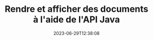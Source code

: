 ---
############################# Static ############################
layout: "landing"
date: 2023-06-29T12:38:08
draft: false

product: "Viewer"
product_tag: "viewer"
platform: "Java"
platform_tag: "java"

############################# Drop-down ############################
supported_platforms:
  items:
    # supported_platforms loop
    - title: ".NET"
      tag: "net"
    # supported_platforms loop
    - title: "Java"
      tag: "java"
    # supported_platforms loop
    - title: "Node.js"
      tag: "nodejs-java" 


############################# Head ############################
head_title: "API Java Document Viewer, rendu PDF Word Excel Image Diagramme HTML"
head_description: "Bibliothèque Document Viewer pour développer des applications Java qui restituent, visualisent et manipulent de manière native des documents multiformats prenant en charge plus de 180 formats de fichiers."

############################# Header ############################
title: "Rendre et afficher des documents<br>à l'aide de l'API Java"
description: "API de visualisation puissante pour restituer plus de 180 formats de documents au format PDF, HTML et Image avec des options de configuration polyvalentes."
words:
  for: "for"

actions:
  main: "Téléchargement gratuit de Maven"
  main_link: "https://releases.groupdocs.com/java/repo/com/groupdocs/groupdocs-viewer/"
  alt: "Licence"
  alt_link: "https://purchase.groupdocs.com/pricing/viewer/java"
  title: "Prêt à commencer?"
  description: "Essayez les fonctionnalités de GroupDocs.Viewer gratuitement ou demandez une licence"

release:
  title: "Version {0} publiée"
  notes: "Nouveautés"
  downloads: "Téléchargements"
  link: "https://releases.groupdocs.com/viewer/java/release-notes/latest/"

code:
  title: "Rendre des fichiers PDF en Java"
  more: "Plus d'exemples"
  more_link: "https://github.com/groupdocs-viewer/GroupDocs.Viewer-for-Java"
  install: |
    <dependencies>
      <dependency>
        <groupId>com.groupdocs</groupId>
        <artifactId>groupdocs-viewer</artifactId>
        <version>{0}</version>
      </dependency>
    </dependencies>

    <repositories>
      <repository>
        <id>repository.groupdocs.com</id>
        <name>GroupDocs Repository</name>
        <url>https://repository.groupdocs.com/repo/</url>
      </repository>
    </repositories>
  content: |
    ```java {style=abap}
    // Instancier la visionneuse 
    try (Viewer viewer = new Viewer("resume.pdf"))
    {
        // Définir les options HTML de sortie  
        HtmlViewOptions viewOptions = 
        HtmlViewOptions.forEmbeddedResources();

        // Rendu PDF en HTML avec des ressources intégrées
        viewer.view(viewOptions);
    }
    ```
############################# Overview ############################
overview:
  enable: true
  title: "GroupDocs.Viewer en un coup d'œil"
  description: "API pour restituer, afficher, convertir des documents, des diapositives, des diagrammes et de nombreux autres types de documents dans les applications Java"
  features:
    # feature loop
    - title: "Visualisez les documents de manière efficace et fiable"
      content: "Avec l'API GroupDocs.Viewer, vous pouvez restituer efficacement des documents de tous les formats pris en charge au format HTML, JPEG, PNG et PDF avec des options flexibles et puissantes tout en préservant l'intégrité du contenu et de la structure du document. GroupDocs.Viewer fonctionne sur les plateformes Windows et Linux."

    # feature loop
    - title: "Les formats de fichiers et de documents les plus courants sont pris en charge"
      content: "Nous prenons en charge le rendu des 180 formats de fichiers et de documents les plus populaires, notamment Word, Excel, PDF, PowerPoint, la famille de formats OpenDocument, les archives, les images raster et vectorielles, les livres électroniques, les langages de programmation et les balises, ainsi que de nombreux autres types de fichiers, y compris les fichiers cryptés. fichiers avec protection par mot de passe."

    # feature loop
    - title: "Sortie personnalisable"
      content: "GroupDocs.Viewer permet non seulement de restituer le document, mais également de contrôler comment exactement, quelles parties du document doivent être rendues ou maintenant, comment elles doivent être rendues, et d'appliquer différentes transformations à la sortie rendue."

    # feature loop
    - title: "Interface utilisateur Web pour le framework Spring"
      content: "Nous fournissons un package d'interface utilisateur open source pour le framework Spring qui peut être ajouté à votre projet en quelques minutes. Le package Viewer.UI contient une interface utilisateur Web basée sur Angular et fournit un ensemble d'API et de fournisseurs de stockage de données utiles."

############################# Platforms ############################
platforms:
  enable: true
  title: "Indépendance de la plateforme"
  description: "GroupDocs.Viewer pour Java prend en charge les systèmes d'exploitation, frameworks et gestionnaires de packages suivants"
  items:
    # platform loop
    - title: "Amazon"
      image: "amazon"
    # platform loop
    - title: "Docker"
      image: "docker"
    # platform loop
    - title: "Azure"
      image: "azure"
    # platform loop
    - title: "Eclipse"
      image: "eclipse"
    # platform loop
    - title: "IntelliJ"
      image: "intellij"
    # platform loop
    - title: "Windows"
      image: "windows"
    # platform loop
    - title: "Linux"
      image: "linux"
    # platform loop
    - title: "Maven"
      image: "maven"


############################# File formats ############################
formats:
  enable: true
  title: "Formats de fichiers pris en charge"
  description: |
    GroupDocs.Viewer pour Java prend en charge les opérations avec les [formats de fichiers](https://docs.groupdocs.com/viewer/java/supported-document-formats/) suivants.
  groups:
    # group loop
    - color: "green"
      content: |
        ### Microsoft Office, OpenDocument et formats texte
        * **Word:** DOC, DOCX, DOCM, DOT, DOTX, DOTM, RTF, TXT
        * **Excel:** XLS, XLSX, XLSM, XLSB, XLTM, XLT, XLTM, XLTX
        * **PowerPoint:** PPT, PPTX, PPS, PPSX, PPSM, POT, POTM, POTX, PPTM        
        * **Project:** MPP, MPT, MPX
        * **Outlook:** MSG, EML, EMLX, PST, OST
        * **OneNote:** ONE
        * **OpenDocument:** ODT, OTT, ODS, ODP, OTP, OTS, ODG
        * **Fixed Page Layout:** PDF, TEX, XPS, OXPS
        * **e-Books:** EPUB, MOBI, DjVu
        * **Delimiter-Separated Values:** CSV, TSV
    # group loop
    - color: "blue"
      content: |
        ### Images, graphiques et diagrammes
        * **Images rastées:** BMP, GIF, JPG, PNG, TIFF, WebP, DNG, DIB, Jpeg2000 family
        * **Windows Icon:** ICO
        * **Scalable Vector Graphics:** SVG, CDR, CMX, IGS, SVGZ        
        * **Adobe Photoshop:** PSD, PSB        
        * **Stereo Lithography (3D Printing):** STL        
        * **Medical Imaging:** DICOM
        * **Plotter Documents:** PLT, HPG
        * **Autodesk Design Web Formats:** DWF, DWG
        * **AutoCAD Drawing:** DWT, IFC, STL, CF2        
      # group loop
    - color: "red"
      content: |
        ### Autre        
        * **la toile:** HTML, MHT, MHTML, XML
        * **Metafile:** WMF, EMF, CGM, EMZ, WMZ
        * **Visio:** VSD, VDX, VSS, VSSX, VSX, VST, VSTX, VTX, VSDX, VDW, VSTM, VSSM, VSDM
        * **Project:** MPP, MPT, MPX
        * **PostScript:** PS, EPS
        * **Les archives:** ZIP, TAR, BZ2, GZ, RAR, RAR5
        * **Autre:** VCF, VCARD, NUMBERS, NSF, OBJ
        * **C/C++/C# Files:** C, CC, C# , CPP, CXX, CS, H, HH, M, MM
        * **Java/JavaScript Files:** JAVA, JS, JSON, PROPERTIES

############################# Features ############################
features:
  enable: true
  title: "Fonctionnalités de GroupDocs.Viewer"
  description: "Rendre, afficher et convertir en toute transparence des documents PDF et Office"

  items:
    # feature loop
    - icon: "viewhtml"
      title: "Afficher les documents en HTML"
      content: "Convertissez un document de n'importe quel type en un document HTML avec CSS et SVG, qui peut être affiché dans n'importe quel navigateur Web moderne."

    # feature loop
    - icon: "rasterize"
      title: "Pixelliser les documents"
      content: "Pixellisez n'importe quel format de document pris en charge sur l'image raster, avec un format d'image et une qualité de compression réglables."

    # feature loop
    - icon: "sourcecode"
      title: "Restituer et mettre en évidence les codes de programmation"
      content: "Prise en charge de tous les langages de programmation, de script et de balisage populaires, avec possibilité d'analyser et de mettre en évidence leur syntaxe."

    # feature loop
    - icon: "convertpdf"
      title: "Convertir en PDF"
      content: "Les documents de n'importe quel format pris en charge peuvent être facilement convertis et enregistrés au format PDF avec des options réglables."

    # feature loop
    - icon: "transform"
      title: "Appliquer des transformations"
      content: "Le document de sortie peut être transformé pendant le rendu - les pages peuvent être pivotées et/ou réorganisées et un filigrane de texte peut être placé dessus."

    # feature loop
    - icon: "adjustment"
      title: "Ajustement de la sortie HTML"
      content: "Les documents HTML de sortie, générés par GroupDocs.Viewer, peuvent être réglés très finement: il est permis de les enregistrer dans le flux ou dans un fichier, avec des ressources externes ou intégrées, des rappels, etc."

    # feature loop
    - icon: "complex"
      title: "Prise en charge de structures de documents complexes"
      content: "GroupDocs.Viewer prend en charge non seulement les documents uniques, mais également les fichiers qui contiennent en interne une liste ou une structure hiérarchique de documents, comme des messages électroniques avec pièces jointes, des archives ZIP avec des fichiers internes dans des dossiers, des images TIFF multipages, etc."

    # feature loop
    - icon: "optimization"
      title: "Options d'optimisation"
      content: "GroupDocs.Viewer contient un sous-système de cache réglable, qui peut réduire le temps de chargement en utilisant les versions mises en cache des documents. De plus, un ensemble d'options différentes pour différents formats permet d'exclure du rendu certaines parties ou aspects inutiles des documents (polices, feuilles de calcul masquées, pièces jointes aux e-mails) pour optimiser les performances globales."

    # feature loop
    - icon: "passwordprotected"
      title: "Prise en charge des documents protégés par mot de passe"
      content: "GroupDocs.Viewer permet d'ouvrir les documents cryptés de différents types : PDF, WordProcessing, Spreadsheet, Présentation et autres, en spécifiant un mot de passe dans les options de chargement."

############################# Code samples ############################
code_samples:
  enable: true
  title: "Exemples de codes"
  description: "Quelques cas d'utilisation d'opérations GroupDocs.Viewer pour Java typiques"
  items:
    # code sample loop
    - title: "Rendre DOCX en HTML"
      content: |
        Les propriétés de classe [HtmlViewOptions](https://reference.groupdocs.com/viewer/java/com.groupdocs.viewer.options/htmlviewoptions/) vous permettent de contrôler le processus de conversion, plus d'informations à ce sujet [ici](https://docs.groupdocs.com/viewer/java/rendering-to-html/). Par exemple, vous pouvez intégrer toutes les ressources externes dans le fichier HTML de sortie, réduire le fichier de sortie et l'optimiser pour l'impression.
        {{< landing/code title="Java">}}
        ```java {style=abap}
        import com.groupdocs.viewer.Viewer;
        import com.groupdocs.viewer.options.HtmlViewOptions;

        // Instancier la visionneuse
        try (Viewer viewer = new Viewer("resume.docx"))
        {
            // Définir les options HTML de sortie
            HtmlViewOptions options = 
            HtmlViewOptions.forEmbeddedResources();

            // Rendre DOCX en HTML avec des ressources intégrées
            viewer.view(options);
        }
        ```
        {{< /landing/code >}}
    # code sample loop
    - title: "Exporter PPTX en PDF"
      content: |
        Créez une instance de classe [PdfViewOptions](https://reference.groupdocs.com/viewer/java/com.groupdocs.viewer.options/pdfviewoptions/) et transmettez-la à [Viewer.View](https://reference.groupdocs.com/viewer/java/com.groupdocs.viewer/viewer/#view-com.groupdocs.viewer.options.ViewOptions-) pour convertir un fichier PowerPoint PPTX en PDF. Les propriétés de la classe PdfViewOptions vous permettent de contrôler le processus de conversion. Par exemple, vous pouvez protéger le fichier PDF de sortie, réorganiser ses pages et spécifier la qualité des images du document. Reportez-vous à la [section de documentation suivante](https://docs.groupdocs.com/viewer/java/rendering-to-pdf/) pour plus de détails.
        {{< landing/code title="Java">}}
        ```java {style=abap}   
        import com.groupdocs.viewer.Viewer;
        import com.groupdocs.viewer.options.PdfViewOptions;

        // Instancier la visionneuse
        try (Viewer viewer = new Viewer("presentation.pptx"))
        {            
            // Définir les options du PDF de sortie
            PdfViewOptions viewOptions = new PdfViewOptions();

            // Exporter PPTX en PDF
            viewer.view(viewOptions);
        }
        ```
        {{< /landing/code >}}
############################# Reviews ############################
# reviews:
# enable: true
# title: "Avis sur les produits GroupDocs"
# description: "Ne vous contentez pas de nous croire sur parole. Découvrez ce que d'autres développeurs disent de nos API"

# items:
#   # review loop
#   - title: "GroupDocs.Viewer"
#     content: "Excellent service et excellents produits. Ils ont été extrêmement utiles et réactifs pendant le processus de mise en œuvre de GroupDocs.Viewer pour .NET, et ne sauraient les recommander assez."
#     author: "Martin Lasarga"
#     company: "Product Manager at Axentria ECM by G.S.I."

#   # review loop
#   - title: "GroupDocs.Viewer"
#     content: "Après avoir implémenté et utilisé GroupDocs.Viewer pour .NET dans le projet, cela semble très bien fonctionner. J'ai testé avec beaucoup de documents et jusqu'ici tout va bien. Tout ce que j'ai lancé s'affiche bien et est aussi beau que dans une visionneuse PDF ou MS Word."
#     author: "Mats Oustad"
#     company: "Senior Consultant/Partner at Novanet AS"
---